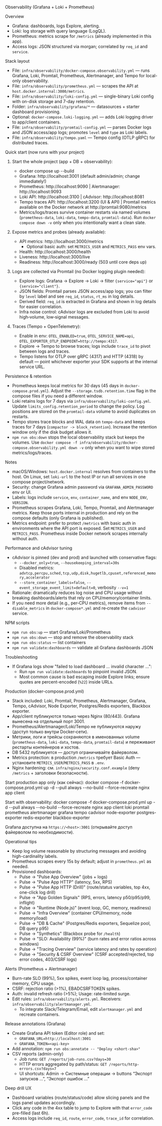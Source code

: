 Observability (Grafana + Loki + Prometheus)

Overview
- Grafana: dashboards, logs Explore, alerting.
- Loki: log storage with query language (LogQL).
- Prometheus: metrics scrape for `/metrics` (already implemented in this app).
 - Access logs: JSON structured via morgan; correlated by `req_id` and `service`.

Stack layout
- File: `infra/observability/docker-compose.observability.yml` — runs Grafana, Loki, Promtail, Prometheus, Alertmanager, and Tempo for local-only observability.
- File: `infra/observability/prometheus.yml` — scrapes the API at `host.docker.internal:3000/metrics`.
- File: `infra/observability/loki-config.yml` — single-binary Loki config with on-disk storage and 7-day retention.
- Folder: `infra/observability/grafana/*` — datasources + starter dashboard provisioning.
- Optional: `docker-compose.loki-logging.yml` — adds Loki logging driver to app/client containers.
- File: `infra/observability/promtail-config.yml` — parses Docker logs and JSON access/app logs; promotes `level` and `type` as Loki labels.
- File: `infra/observability/tempo.yaml` — Tempo config (OTLP gRPC) for distributed traces.

Quick start (now runs with your project)
1) Start the whole project (app + DB + observability):
   - docker compose up --build
   - Grafana: http://localhost:3001 (default admin/admin; change immediately!)
   - Prometheus: http://localhost:9090 | Alertmanager: http://localhost:9093
   - Loki API: http://localhost:3100 | cAdvisor: http://localhost:8081
   - Tempo traces API: http://localhost:3200 (UI & API) | Promtail metrics available on the Docker network at http://promtail:9080/metrics
   - Metrics/logs/traces survive container restarts via named volumes (`prometheus-data`, `loki-data`, `tempo-data`, `promtail-data`). Run `docker compose down -v` only when you intentionally want a clean slate.

2) Expose metrics and probes (already available):
   - API metrics: http://localhost:3000/metrics
     - Optional basic auth: set `METRICS_USER` and `METRICS_PASS` env vars.
   - Health: http://localhost:3000/health
   - Liveness: http://localhost:3000/live
   - Readiness: http://localhost:3000/ready (503 until core deps up)

3) Logs are collected via Promtail (no Docker logging plugin needed):
   - Explore logs: Grafana → Explore → Loki → filter `{service="api"}` or `{service="client"}`.
   - JSON fields: Promtail parses JSON access/app logs; you can filter by `level` label and see `req_id`, `status`, `rt_ms` in log details.
   - Derived field: `req_id` is extracted in Grafana and shown in log details for easier correlation.
   - Infra noise control: cAdvisor logs are excluded from Loki to avoid high‑volume, low‑signal messages.

4) Traces (Tempo + OpenTelemetry):
   - Enable in env: `OTEL_ENABLED=true`, `OTEL_SERVICE_NAME=api`, `OTEL_EXPORTER_OTLP_ENDPOINT=http://tempo:4317`.
   - Explore → Tempo to browse traces; logs include `trace_id` to pivot between logs and traces.
   - Tempo listens for OTLP over gRPC (4317) and HTTP (4318) by default — point whichever exporter your SDK supports at the internal service URL.

Persistence & retention
- Prometheus keeps local metrics for 30 days (45 days in `docker-compose.prod.yml`). Adjust the `--storage.tsdb.retention.time` flag in the compose files if you need a different window.
- Loki retains logs for 7 days via `infra/observability/loki-config.yml`. Update `limits_config.retention_period` to change the policy. Log positions are stored on the `promtail-data` volume to avoid duplicates on restarts.
- Tempo stores trace blocks and WAL data on `tempo-data` and keeps traces for 7 days (`compactor -> block_retention`). Increase the retention window only if the disk budget allows it.
- `npm run obs:down` stops the local observability stack but keeps the volumes. Use `docker compose -f infra/observability/docker-compose.observability.yml down -v` only when you want to wipe stored metrics/logs/traces.

Notes
- macOS/Windows: `host.docker.internal` resolves from containers to the host. On Linux, set `loki-url` to the host IP or run all services in one compose project/network.
- Security: change Grafana admin password via `GRAFANA_ADMIN_PASSWORD` env or UI.
- Labels: logs include `service`, `env`, `container_name`, and env `NODE_ENV`, `VERSION`.
- Prometheus scrapes Grafana, Loki, Tempo, Promtail, and Alertmanager metrics. Keep those ports internal in production and rely on the compose defaults (only Grafana is published).
- Metrics endpoint: prefer to protect `/metrics` with basic auth in environments where the API port is exposed. Set `METRICS_USER` and `METRICS_PASS`. Prometheus inside Docker network scrapes internally without auth.

Performance and cAdvisor tuning
- cAdvisor is pinned (dev and prod) and launched with conservative flags:
  - `--docker_only=true`, `--housekeeping_interval=30s`
  - Disabled metrics: `advtcp,percpu,sched,tcp,udp,disk,hugetlb,cpuset,referenced_memory,accelerator`
  - `--store_container_labels=false`, `--event_storage_event_limit=default=0`, verbosity `--v=1`
- Rationale: dramatically reduces log noise and CPU usage without breaking dashboards/alerts that rely on CPU/memory/container limits.
- If you need more detail (e.g., per‑CPU metrics), remove items from `--disable_metrics` in `docker-compose*.yml` and re‑create the `cadvisor` service.

NPM scripts
- `npm run obs:up` — start Grafana/Loki/Prometheus
- `npm run obs:down` — stop and remove the observability stack
- `npm run obs:status` — list containers
- `npm run validate:dashboards` — validate all Grafana dashboards JSON

Troubleshooting
- If Grafana logs show "failed to load dashboard ... invalid character ...":
  - Run `npm run validate:dashboards` to pinpoint invalid JSON.
  - Most common cause is bad escaping inside Explore links; ensure quotes are percent-encoded (`%22`) inside URLs.

Production (docker-compose.prod.yml)
- Stack included: Loki, Promtail, Prometheus, Alertmanager, Grafana, Tempo, cAdvisor, Node Exporter, Postgres/Redis exporters, Blackbox exporter.
- App/client публикуются только через Nginx (80/443). Grafana вынесена на отдельный порт 3001.
- Prometheus/Alertmanager/Loki/Tempo не публикуются наружу (доступ только внутри Docker‑сети).
- Метрики, логи и трейсы сохраняются в именованных volume (`prometheus-data`, `loki-data`, `tempo-data`, `promtail-data`) и переживают рестарты контейнеров и хостов.
- DB 5432 публикуется — доступ ограничивайте файерволом.
- Metrics protection: в production `/metrics` требует Basic Auth — установите `METRICS_USER`/`METRICS_PASS` в `.env`.
- Nginx hardening: см. `infra/nginx/security.conf.example` (deny `/metrics` + заголовки безопасности).

Start production app only (как сейчас):
  docker compose -f docker-compose.prod.yml up -d --pull always --no-build --force-recreate nginx app client

Start with observability:
  docker compose -f docker-compose.prod.yml up -d --pull always --no-build --force-recreate nginx app client loki promtail prometheus alertmanager grafana tempo cadvisor node-exporter postgres-exporter redis-exporter blackbox-exporter

Grafana доступна на `https://<host>:3001` (открывайте доступ файерволом по необходимости).

Operational tips
- Keep log volume reasonable by structuring messages and avoiding high-cardinality labels.
- Prometheus scrapes every 15s by default; adjust in `prometheus.yml` as needed.
- Provisioned dashboards:
  - Pulse → "Pulse App Overview" (jobs + logs)
  - Pulse → "Pulse App HTTP" (latency, 5xx, RPS)
  - Pulse → "Pulse App HTTP (Drill)" (route/status variables, top 4xx, one-click log drill)
  - Pulse → "App Golden Signals" (RPS, errors, latency p50/p95/p99, inflight)
  - Pulse → "Runtime (Node.js)" (event loop, GC, memory, readiness)
  - Pulse → "Infra Overview" (container CPU/memory, node memory/load)
  - Pulse → "DB & Cache" (Postgres/Redis exporters, Sequelize pool, DB query p95)
  - Pulse → "Synthetics" (Blackbox probe for `/health`)
  - Pulse → "SLO: Availability (99%)" (burn rates and error ratios across windows)
  - Pulse → "Tracing Overview" (service latency and rates by operation)
  - Pulse → "Security & CSRF Overview" (CSRF accepted/rejected, top error codes, 403/CSRF logs)

Alerts (Prometheus + Alertmanager)
- Burn-rate SLO (99%), 5xx spikes, event loop lag, process/container memory, CPU usage.
- CSRF: rejection ratio (>1%), EBADCSRFTOKEN spikes.
- Auth: invalid refresh ratio (>5%); Usage: rate-limited surge.
- Edit rules: `infra/observability/alerts.yml`. Receivers: `infra/observability/alertmanager.yml`.
  - To integrate Slack/Telegram/Email, edit `alertmanager.yml` and recreate containers.

Release annotations (Grafana)
- Create Grafana API token (Editor role) and set:
  - `GRAFANA_URL=http://localhost:3001`
  - `GRAFANA_TOKEN=<api-key>`
- Add annotation: `npm run obs:annotate -- "Deploy <short-sha>"`
- CSV reports (admin-only)
  - Job runs: `GET /reports/job-runs.csv?days=30`
  - HTTP errors aggregated by path/status: `GET /reports/http-errors.csv?days=7`
  - UI shortcuts: Admin → Системные операции → buttons “Экспорт запусков …”, “Экспорт ошибок …”

Deep drill UX
- Dashboard variables (route/status/code) allow slicing panels and the logs panel updates accordingly.
- Click any code in the 4xx table to jump to Explore with that `error_code` pre-filled (last 6h).
- Access logs include `req_id`, `route`, `error_code`, `trace_id` for correlation.
